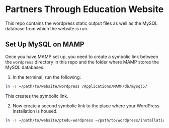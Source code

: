 # Partners Through Education Website

This repo contains the wordpress static output files as well as the MySQL database from which the website is run.

## Set Up MySQL on MAMP

Once you have MAMP set up, you need to create a symbolic link between the `wordpress` directory in this repo and the folder where MAMP stores the MySQL databases.

1. In the terminal, run the following:

```bash
ln -s ~/path/to/website/wordpress /Applications/MAMP/db/mysql57
```

  This creates the symbolic link.

2. Now create a second symbolic link to the place where your WordPress installation is housed.

```bash
ln -s ~/path/to/website/ptedu-wordpress ~/path/to/wordpress/installation
```
